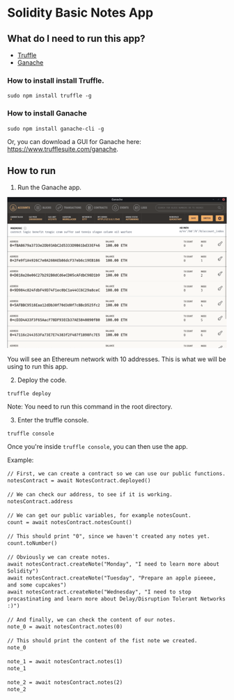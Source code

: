 # Solidity Basic Notes App

## What do I need to run this app?

- [Truffle](https://github.com/trufflesuite/truffle)
- [Ganache](https://github.com/trufflesuite/ganache-ui)

### How to install install Truffle.

```
sudo npm install truffle -g
```

### How to install Ganache

```
sudo npm install ganache-cli -g
```

Or, you can download a GUI for Ganache here: https://www.trufflesuite.com/ganache.

## How to run

1. Run the Ganache app.

![](assets/ganache.png)

You will see an Ethereum network with 10 addresses. This is what we will be using to run this app.

2. Deploy the code.
```
truffle deploy
```
Note: You need to run this command in the root directory.

3. Enter the truffle console.

```
truffle console
```

Once you're inside `truffle console`, you can then use the app.

Example:
```
// First, we can create a contract so we can use our public functions.
notesContract = await NotesContract.deployed()

// We can check our address, to see if it is working.
notesContract.address

// We can get our public variables, for example notesCount.
count = await notesContract.notesCount()

// This should print "0", since we haven't created any notes yet.
count.toNumber()

// Obviously we can create notes.
await notesContract.createNote("Monday", "I need to learn more about Solidity")
await notesContract.createNote("Tuesday", "Prepare an apple pieeee, and some cupcakes")
await notesContract.createNote("Wednesday", "I need to stop procastinating and learn more about Delay/Disruption Tolerant Networks :)")

// And finally, we can check the content of our notes.
note_0 = await notesContract.notes(0)

// This should print the content of the fist note we created.
note_0

note_1 = await notesContract.notes(1)
note_1

note_2 = await notesContract.notes(2)
note_2
```

